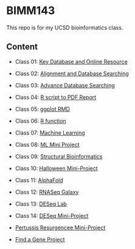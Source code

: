 # BIMM143

This repo is for my UCSD bioinformatics class. 

## Content

- Class 01: [Key Database and Online Resource](https://github.com/zku1/BIMM143/files/13628601/BIMM.143.Class.1.Lab.pdf)

- Class 02: [Alignment and Database Searching](https://github.com/zku1/BIMM143/files/13628602/BIMM.143.Class.2.Lab.pdf)

- Class 03: [Advance Database Searching](https://github.com/zku1/BIMM143/files/13628604/BIMM.143.Class.3.Lab.pdf)

- Class 04: [R script to PDF Report](https://github.com/zku1/BIMM143/files/13628609/BIMM.143.Class.4.Lab.EC.pdf)

- Class 05: [ggplot RMD](https://github.com/zku1/BIMM143/files/13628575/Class05.pdf)

- Class 06: [R function](https://github.com/zku1/BIMM143/files/13628576/class6_final.pdf)

- Class 07: [Machine Learning](https://github.com/zku1/BIMM143/files/13628578/Class07.pdf)

- Class 08: [ML Mini Project](https://github.com/zku1/BIMM143/files/13628579/8mini.pdf)

- Class 09: [Structural Bioinformatics](https://github.com/zku1/BIMM143/files/13628580/class9.pdf)

- Class 10: [Halloween Mini-Project](https://github.com/zku1/BIMM143/files/13628582/HMINI.pdf)

- Class 11: [AlphaFold](https://github.com/zku1/BIMM143/files/13628620/HW8_unix_questions.pdf)


- Class 12: [RNASeq Galaxy](https://github.com/zku1/BIMM143/files/13628587/ExtraC12.pdf)

- Class 13: [DESeq Lab](https://github.com/zku1/BIMM143/files/13628589/DESeq.pdf)


- Class 14: [DESeq Mini-Project](https://github.com/zku1/BIMM143/files/13628591/DESeq2.pdf)

- [Pertussis Resurgencee Mini-Project](https://github.com/zku1/BIMM143/files/13628593/perttussis.pdf)

- [Find a Gene Project](https://github.com/zku1/BIMM143/files/13628594/Find.a.Gene.Project.pdf)
